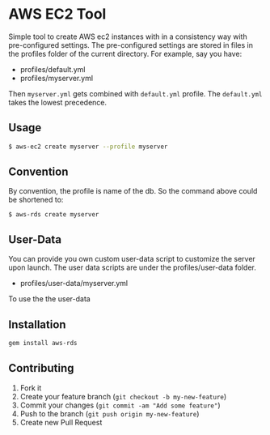 # AWS EC2 Tool

Simple tool to create AWS ec2 instances with in a consistency way with pre-configured settings.  The pre-configured settings are stored in files in the profiles folder of the current directory.
For example, say you have:

* profiles/default.yml
* profiles/myserver.yml

Then `myserver.yml` gets combined with `default.yml` profile.  The `default.yml` takes the lowest precedence.

## Usage

```sh
$ aws-ec2 create myserver --profile myserver
```

## Convention

By convention, the profile is name of the db.  So the command above could be shortened to:

```
$ aws-rds create myserver
```

## User-Data

You can provide you own custom user-data script to customize the server upon launch.  The user data scripts are under the profiles/user-data folder.

* profiles/user-data/myserver.yml

To use the the user-data

## Installation

```sh
gem install aws-rds
```

## Contributing

1. Fork it
2. Create your feature branch (`git checkout -b my-new-feature`)
3. Commit your changes (`git commit -am "Add some feature"`)
4. Push to the branch (`git push origin my-new-feature`)
5. Create new Pull Request
